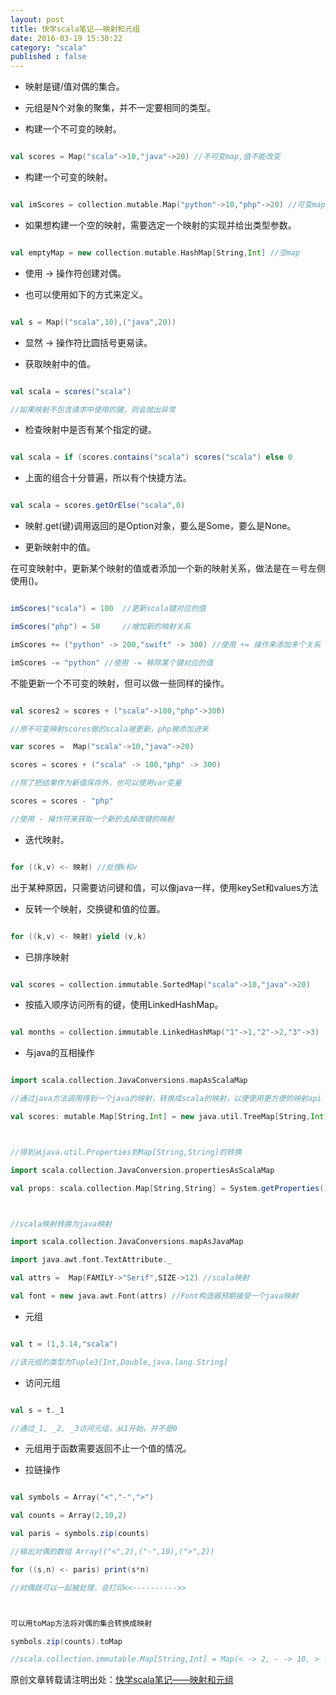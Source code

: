 ```yaml
---
layout: post
title: 快学scala笔记——映射和元组
date: 2016-03-19 15:30:22
category: "scala"
published : false
---
```


- 映射是键/值对偶的集合。

- 元组是N个对象的聚集，并不一定要相同的类型。

- 构建一个不可变的映射。

```scala

val scores = Map("scala"->10,"java"->20) //不可变map,值不能改变

```

- 构建一个可变的映射。

```scala

val imScores = collection.mutable.Map("python"->10,"php"->20) //可变map

```

- 如果想构建一个空的映射，需要选定一个映射的实现并给出类型参数。

```scala

val emptyMap = new collection.mutable.HashMap[String,Int] //空map

```

- 使用 -> 操作符创建对偶。

- 也可以使用如下的方式来定义。

```scala

val s = Map(("scala",10),("java",20))

```

- 显然 -> 操作符比圆括号更易读。

- 获取映射中的值。

```scala

val scala = scores("scala")

//如果映射不包含请求中使用的键，则会抛出异常

```

- 检查映射中是否有某个指定的键。

```scala

val scala = if (scores.contains("scala") scores("scala") else 0

```

- 上面的组合十分普遍，所以有个快捷方法。

```scala

val scala = scores.getOrElse("scala",0)

```

- 映射.get(键)调用返回的是Option对象，要么是Some，要么是None。

- 更新映射中的值。

在可变映射中，更新某个映射的值或者添加一个新的映射关系，做法是在＝号左侧使用()。

```scala

imScores("scala") = 100  //更新scala键对应的值

imScores("php") = 50     //增加新的映射关系

imScores += ("python" -> 200,"swift" -> 300) //使用 += 操作来添加多个关系

imScores -= "python" //使用 -= 移除某个键对应的值

```

不能更新一个不可变的映射，但可以做一些同样的操作。

```scala

val scores2 = scores + ("scala"->100,"php"->300)

//原不可变映射scores做的scala被更新，php被添加进来

var scores =  Map("scala"->10,"java"->20)

scores = scores + ("scala" -> 100,"php" -> 300)

//除了把结果作为新值保存外，也可以使用var变量

scores = scores - "php"

//使用 - 操作符来获取一个新的去掉改键的映射

```

- 迭代映射。

```scala

for ((k,v) <- 映射) //处理k和v

```

出于某种原因，只需要访问键和值，可以像java一样，使用keySet和values方法

- 反转一个映射，交换键和值的位置。

```scala

for ((k,v) <- 映射) yield (v,k)

```

- 已排序映射

```scala

val scores = collection.immutable.SortedMap("scala"->10,"java"->20)

```

- 按插入顺序访问所有的键，使用LinkedHashMap。

```scala

val months = collection.immutable.LinkedHashMap("1"->1,"2"->2,"3"->3)

```

- 与java的互相操作

```scala

import scala.collection.JavaConversions.mapAsScalaMap

//通过java方法调用得到一个java的映射，转换成scala的映射，以便使用更方便的映射api

val scores: mutable.Map[String,Int] = new java.util.TreeMap[String,Int]



//得到从java.util.Properties到Map[String,String]的转换

import scala.collection.JavaConversion.propertiesAsScalaMap

val props: scala.collection.Map[String,String] = System.getProperties()



//scala映射转换为java映射

import scala.collection.JavaConversions.mapAsJavaMap

import java.awt.font.TextAttribute._

val attrs =  Map(FAMILY->"Serif",SIZE->12) //scala映射

val font = new java.awt.Font(attrs) //Font构造器预期接受一个java映射

```

- 元组

```scala

val t = (1,3.14,"scala")

//该元组的类型为Tuple3[Int,Double,java.lang.String]

```

- 访问元组

```scala

val s = t._1

//通过_1, _2, _3访问元组，从1开始，并不是0

```

- 元组用于函数需要返回不止一个值的情况。

- 拉链操作

```scala

val symbols = Array("<","-",">")

val counts = Array(2,10,2)

val paris = symbols.zip(counts)

//输出对偶的数组 Array(("<",2),("-",10),(">",2))

for ((s,n) <- paris) print(s*n)

//对偶就可以一起被处理，会打印<<---------->>



可以用toMap方法将对偶的集合转换成映射

symbols.zip(counts).toMap

//scala.collection.immutable.Map[String,Int] = Map(< -> 2, - -> 10, > -> 2)

```

原创文章转载请注明出处：[快学scala笔记——映射和元组](http://9leg.com/scala/2016/03/19/scala-for-the-impatient-05.html)
